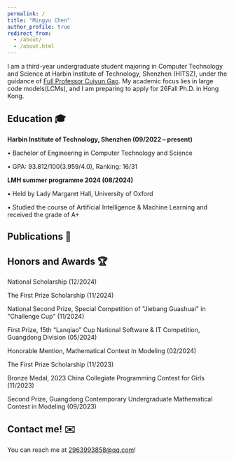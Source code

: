 ```yaml
---
permalink: /
title: "Mingyu Chen"
author_profile: true
redirect_from: 
  - /about/
  - /about.html
---
```


I am a third-year undergraduate student majoring in Computer Technology and Science at Harbin Institute of Technology, Shenzhen (HITSZ), under the guidance of [Full Professor Cuiyun Gao](https://cuiyungao.github.io). My academic focus lies in large code models(LCMs), and I am preparing to apply for 26Fall Ph.D. in Hong Kong.

Education 🎓
------
**Harbin Institute of Technology, Shenzhen (09/2022 – present)**

• Bachelor of Engineering in Computer Technology and Science

• GPA: 93.812/100(3.959/4.0), Ranking: 16/31

**LMH summer programme 2024 (08/2024)**

• Held by Lady Margaret Hall, University of Oxford

• Studied the course of Artificial Intelligence & Machine Learning and received the grade of A+

Publications 📝
------

Honors and Awards 🏆
------
National Scholarship (12/2024)

The First Prize Scholarship (11/2024)

National Second Prize, Special Competition of "Jiebang Guashuai" in "Challenge Cup" (11/2024)

First Prize, 15th “Lanqiao” Cup National Software & IT Competition, Guangdong Division (05/2024)

Honorable Mention, Mathematical Contest In Modeling (02/2024)

The First Prize Scholarship (11/2023)

Bronze Medal, 2023 China Collegiate Programming Contest for Girls (11/2023)

Second Prize, Guangdong Contemporary Undergraduate Mathematical Contest in Modeling (09/2023)

Contact me! ✉️
------
You can reach me at 2963993858@qq.com!
